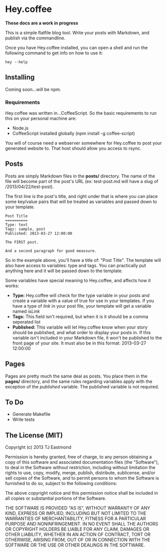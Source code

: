 # Hey.coffee

**These docs are a work in progress**

This is a simple flatfile blog tool. Write your posts with Markdown, and publish via the commandline.

Once you have Hey.coffee installed, you can open a shell and run the following command to get info on how to use it:

	hey --help

## Installing

Coming soon...will be npm.

### Requirements

Hey.coffee was written in...CoffeeScript. So the basic requirements to run this on your personal machine are:

- Node.js
- CoffeeScript installed globally (npm install -g coffee-script)

You will of course need a webserver somewhere for Hey.coffee to post your generated website to. That host should allow you access to rsync.

## Posts

Posts are simply Markdown files in the **posts/** directory. The name of the file will become part of the post's URL (ex: test-post.md will have a slug of /2013/04/22/test-post).

The first line is the post's title, and right under that is where you can place some key/value pairs that will be treated as variables and passed down to your template.

	Post Title
	==========
	Type: text
	Tags: sample, post
	Published: 2013-03-27 12:00:00

	The FIRST post.

	And a second paragraph for good meassure.

So in the example above, you'll have a title of: "Post Title". The template will also have access to variables: type and tags. You can practically put anything here and it will be passed down to the template.

Some variables have special meaning to Hey.coffee, and affects how it works:

- **Type:**  Hey.coffee will check for the type variable in your posts and create a variable with a value of true for use in your templates. If you have a type of *link* in your post file, your template will get a variable named *isLink*
- **Tags:** This field isn't required, but when it is it should be a comma seperated list
- **Published:** This variable will let Hey.coffee know when your story should be published, and what order to display your posts in. If this variable isn't included in your Markdown file, it won't be published to the front page of your site. It must also be in this format: 2013-03-27 12:00:00

## Pages

Pages are pretty much the same deal as posts. You place them in the **pages/** directory, and the same rules regarding variables apply with the exception of the *published* variable. The published variable is not required.

## To Do

- Generate Makefile
- Write tests

## The License (MIT)
Copyright (c) 2013 TJ Eastmond

Permission is hereby granted, free of charge, to any person obtaining a copy of this software and associated documentation files (the "Software"), to deal in the Software without restriction, including without limitation the rights to use, copy, modify, merge, publish, distribute, sublicense, and/or sell copies of the Software, and to permit persons to whom the Software is furnished to do so, subject to the following conditions:

The above copyright notice and this permission notice shall be included in all copies or substantial portions of the Software.

THE SOFTWARE IS PROVIDED "AS IS", WITHOUT WARRANTY OF ANY KIND, EXPRESS OR IMPLIED, INCLUDING BUT NOT LIMITED TO THE WARRANTIES OF MERCHANTABILITY, FITNESS FOR A PARTICULAR PURPOSE AND NONINFRINGEMENT. IN NO EVENT SHALL THE AUTHORS OR COPYRIGHT HOLDERS BE LIABLE FOR ANY CLAIM, DAMAGES OR OTHER LIABILITY, WHETHER IN AN ACTION OF CONTRACT, TORT OR OTHERWISE, ARISING FROM, OUT OF OR IN CONNECTION WITH THE SOFTWARE OR THE USE OR OTHER DEALINGS IN THE SOFTWARE.